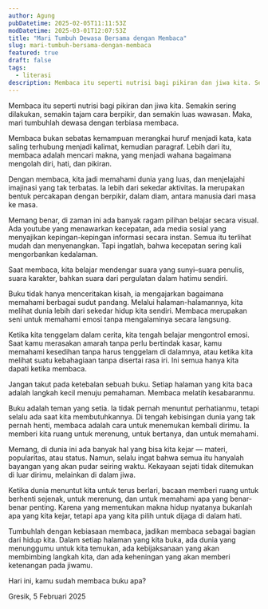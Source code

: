 ```yaml
---
author: Agung
pubDatetime: 2025-02-05T11:11:53Z
modDatetime: 2025-03-01T12:07:53Z
title: "Mari Tumbuh Dewasa Bersama dengan Membaca"
slug: mari-tumbuh-bersama-dengan-membaca
featured: true
draft: false
tags:
  - literasi
description: Membaca itu seperti nutrisi bagi pikiran dan jiwa kita. Semakin sering dilakukan, semakin tajam cara berpikir, dan semakin luas wawasan.
---
```


Membaca itu seperti nutrisi bagi pikiran dan jiwa kita. Semakin sering dilakukan, semakin tajam cara berpikir, dan semakin luas wawasan. Maka, mari tumbuhlah dewasa dengan terbiasa membaca.

Membaca bukan sebatas kemampuan merangkai huruf menjadi kata, kata saling terhubung menjadi kalimat, kemudian paragraf. Lebih dari itu, membaca adalah mencari makna, yang menjadi wahana bagaimana mengolah diri, hati, dan pikiran.

Dengan membaca, kita jadi memahami dunia yang luas, dan menjelajahi imajinasi yang tak terbatas. Ia lebih dari sekedar aktivitas. Ia merupakan bentuk percakapan dengan berpikir, dalam diam, antara manusia dari masa ke masa.

Memang benar, di zaman ini ada banyak ragam pilihan belajar secara visual. Ada youtube yang menawarkan kecepatan, ada media sosial yang menyajikan kepingan-kepingan informasi secara instan. Semua itu terlihat mudah dan menyenangkan. Tapi ingatlah, bahwa kecepatan sering kali mengorbankan kedalaman.

Saat membaca, kita belajar mendengar suara yang sunyi–suara penulis, suara karakter, bahkan suara dari pergulatan dalam hatimu sendiri.

Buku tidak hanya menceritakan kisah, ia mengajarkan bagaimana memahami berbagai sudut pandang. Melalui halaman-halamannya, kita melihat dunia lebih dari sekedar hidup kita sendiri. Membaca merupakan seni untuk memahami emosi tanpa mengalaminya secara langsung.

Ketika kita tenggelam dalam cerita, kita tengah belajar mengontrol emosi. Saat kamu merasakan amarah tanpa perlu bertindak kasar, kamu memahami kesedihan tanpa harus tenggelam di dalamnya, atau ketika kita melihat suatu kebahagiaan tanpa disertai  rasa iri. Ini semua hanya kita dapati ketika membaca.

Jangan takut pada ketebalan sebuah buku. Setiap halaman yang kita baca adalah langkah kecil menuju pemahaman. Membaca melatih kesabaranmu.

Buku adalah teman yang setia. Ia tidak pernah menuntut perhatianmu, tetapi selalu ada saat kita membutuhkannya. Di tengah kebisingan dunia yang tak pernah henti, membaca adalah cara untuk menemukan kembali dirimu. Ia memberi kita ruang untuk merenung, untuk bertanya, dan untuk memahami.

Memang, di dunia ini ada banyak hal yang bisa kita kejar — materi, popularitas, atau status. Namun, selalu ingat bahwa semua itu hanyalah bayangan yang akan pudar seiring waktu. Kekayaan sejati tidak ditemukan di luar dirimu, melainkan di dalam jiwa.

Ketika dunia menuntut kita untuk terus berlari, bacaan memberi ruang untuk berhenti sejenak, untuk merenung, dan untuk memahami apa yang benar-benar penting. Karena yang mementukan makna hidup nyatanya bukanlah apa yang kita kejar, tetapi apa yang kita pilih untuk dijaga di dalam hati.

Tumbuhlah dengan kebiasaan membaca, jadikan membaca sebagai bagian dari hidup kita. Dalam setiap halaman yang kita buka, ada dunia yang menunggumu untuk kita temukan, ada kebijaksanaan yang akan membimbing langkah kita, dan ada keheningan yang akan memberi ketenangan pada jiwamu.

Hari ini, kamu sudah membaca buku apa?

Gresik, 5 Februari 2025